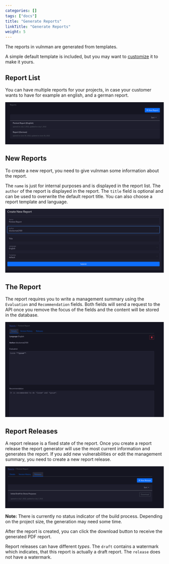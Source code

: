 ```yaml
---
categories: []
tags: ["docs"] 
title: "Generate Reports"
linkTitle: "Generate Reports"
weight: 5
---
```



The reports in vulnman are generated from templates.

A simple default template is included, but you may want to [customize](/docs/advanced-topics/report-templates/) it to make it yours.


## Report List
You can have multiple reports for your projects, in case your customer wants to have for example an english, and a german report.

![Project Reports](/attachments/project-report-list.png)


## New Reports
To create a new report, you need to give vulnman some information about the report.

The `name` is just for internal purposes and is displayed in the report list.
The `author` of the report is displayed in the report.
The `title` field is optional and can be used to overwrite the default report title.
You can also choose a report template and language.

![Create Report](/attachments/project-report-create.png)

## The Report
The report requires you to write a management summary using the `Evaluation` and `Recommendation` fields.
Both fields will send a request to the API once you remove the focus of the fields and the content will be stored in the database.

![Report](/attachments/project-report.png)


## Report Releases
A report release is a fixed state of the report.
Once you create a report release the report generator will use the most current information and generates the report.
If you add new vulnerabilities or edit the management summary, you need to create a new report release.

![Report Releases](/attachments/report-release-list.png)

**Note:** There is currently no status indicator of the build process. Depending on the project size, the generation may need some time.

After the report is created, you can click the download button to receive the generated PDF report.

Report releases can have different *types*.
The `draft` contains a watermark which indicates, that this report is actually a draft report.
The `release` does not have a watermark.
